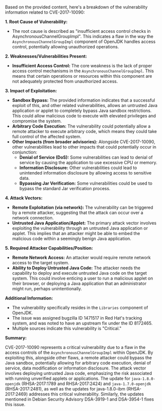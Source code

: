 Based on the provided content, here's a breakdown of the vulnerability information related to CVE-2017-10090:

**1. Root Cause of Vulnerability:**

*   The root cause is described as "insufficient access control checks in AsynchronousChannelGroupImpl". This indicates a flaw in the way the `AsynchronousChannelGroupImpl` component of OpenJDK handles access control, potentially allowing unauthorized operations.

**2. Weaknesses/Vulnerabilities Present:**

*   **Insufficient Access Control:** The core weakness is the lack of proper access control mechanisms in the `AsynchronousChannelGroupImpl`. This means that certain operations or resources within this component are not adequately protected from unauthorized access.

**3. Impact of Exploitation:**

*   **Sandbox Bypass:** The provided information indicates that a successful exploit of this, and other related vulnerabilities, allows an untrusted Java application or applet to completely bypass Java sandbox restrictions. This could allow malicious code to execute with elevated privileges and compromise the system.
*   **Arbitrary Code Execution:** The vulnerability could potentially allow a remote attacker to execute arbitrary code, which means they could take full control of the affected system.
*   **Other Impacts (from broader advisories):** Alongside CVE-2017-10090, other vulnerabilities lead to other impacts that could potentially occur in conjunction:
    *   **Denial of Service (DoS):** Some vulnerabilities can lead to denial of service by causing the application to use excessive CPU or memory.
    *   **Information Disclosure:** Other vulnerabilities could lead to unintended information disclosure by allowing access to sensitive data.
    *   **Bypassing Jar Verification:** Some vulnerabilities could be used to bypass the standard Jar verification process.

**4. Attack Vectors:**

*   **Remote Exploitation (via network):** The vulnerability can be triggered by a remote attacker, suggesting that the attack can occur over a network connection.
*   **Untrusted Java Application/Applet:** The primary attack vector involves exploiting the vulnerability through an untrusted Java application or applet. This implies that an attacker might be able to embed the malicious code within a seemingly benign Java application.

**5. Required Attacker Capabilities/Position:**

*   **Remote Network Access:** An attacker would require remote network access to the target system.
*   **Ability to Deploy Untrusted Java Code:**  The attacker needs the capability to deploy and execute untrusted Java code on the target system. This could involve enticing a user to run a malicious applet on their browser, or deploying a Java application that an administrator might run, perhaps unintentionally.

**Additional Information:**
*   The vulnerability specifically resides in the `Libraries` component of OpenJDK.
*   The issue was assigned bugzilla ID 1471517 in Red Hat's tracking system, and was noted to have an upstream fix under the ID 8172465.
*   Multiple sources indicate this vulnerability is "Critical."

**Summary:**

CVE-2017-10090 represents a critical vulnerability due to a flaw in the access controls of the `AsynchronousChannelGroupImpl` within OpenJDK. By exploiting this, alongside other flaws, a remote attacker could bypass the Java sandbox, potentially allowing for arbitrary code execution, denial of service, data modification or information disclosure. The attack vector involves deploying untrusted Java code, emphasizing the risk associated with running unverified applets or applications. The update for `java-1.8.0-openjdk` (RHSA-2017:1789 and RHSA-2017:2424) and `java-1.7.0-openjdk` (RHSA-2017:2481),  as well as the updates for java-1.8.0-ibm (RHSA-2017:2469)  addresses this critical vulnerability. Similarly, the updates mentioned in Debian Security Advisory DSA-3919-1 and DSA-3954-1 fixes this issue.